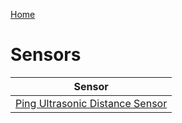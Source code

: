 [Home](../../README.md)

# Sensors

| Sensor |
| --- |
| [Ping Ultrasonic Distance Sensor](PingUltraSonicDistanceSensor/PingUltraSonicDistanceSensor.md) |